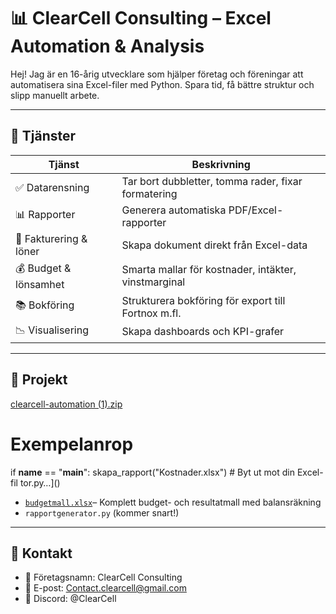 # 📊 ClearCell Consulting – Excel Automation & Analysis

Hej! Jag är en 16-årig utvecklare som hjälper företag och föreningar att automatisera sina Excel-filer med Python. Spara tid, få bättre struktur och slipp manuellt arbete.

---

## 💼 Tjänster

| Tjänst | Beskrivning |
|--------|-------------|
| ✅ Datarensning | Tar bort dubbletter, tomma rader, fixar formatering |
| 📊 Rapporter | Generera automatiska PDF/Excel-rapporter |
| 🧾 Fakturering & löner | Skapa dokument direkt från Excel-data |
| 💰 Budget & lönsamhet | Smarta mallar för kostnader, intäkter, vinstmarginal |
| 📚 Bokföring | Strukturera bokföring för export till Fortnox m.fl. |
| 📉 Visualisering | Skapa dashboards och KPI-grafer |

---

## 🧪 Projekt

[clearcell-automation (1).zip](https://github.com/user-attachments/files/20260334/clearcell-automation.1.zip)


# Exempelanrop
if __name__ == "__main__":
    skapa_rapport("Kostnader.xlsx")  # Byt ut mot din Excel-fil
tor.py…]()

-  [`budgetmall.xlsx`](projektexempel/budgetmall.xlsx)– Komplett budget- och resultatmall med balansräkning
- `rapportgenerator.py` (kommer snart!)

---

## 📩 Kontakt

- 💼 Företagsnamn: ClearCell Consulting  
- 📧 E-post: Contact.clearcell@gmail.com   
- 💬 Discord: @ClearCell

  



<!---
ClearcellConsult/ClearcellConsult is a ✨ special ✨ repository because its `README.md` (this file) appears on your GitHub profile.
You can click the Preview link to take a look at your changes.
--->
